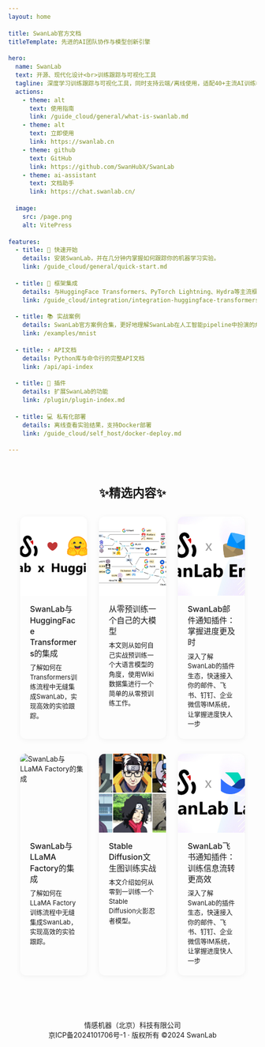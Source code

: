 ```yaml
---
layout: home

title: SwanLab官方文档
titleTemplate: 先进的AI团队协作与模型创新引擎

hero:
  name: SwanLab
  text: 开源、现代化设计<br>训练跟踪与可视化工具
  tagline: 深度学习训练跟踪与可视化工具，同时支持云端/离线使用，适配40+主流AI训练框架
  actions:
    - theme: alt
      text: 使用指南
      link: /guide_cloud/general/what-is-swanlab.md
    - theme: alt
      text: 立即使用
      link: https://swanlab.cn
    - theme: github
      text: GitHub
      link: https://github.com/SwanHubX/SwanLab
    - theme: ai-assistant
      text: 文档助手
      link: https://chat.swanlab.cn/

  image:
    src: /page.png
    alt: VitePress

features:
  - title: 🚢 快速开始
    details: 安装SwanLab，并在几分钟内掌握如何跟踪你的机器学习实验。
    link: /guide_cloud/general/quick-start.md

  - title: 🤗 框架集成
    details: 与HuggingFace Transformers、PyTorch Lightning、Hydra等主流框架的集成文档。
    link: /guide_cloud/integration/integration-huggingface-transformers.md

  - title: 📚 实战案例
    details: SwanLab官方案例合集，更好地理解SwanLab在人工智能pipeline中扮演的角色和作用。
    link: /examples/mnist

  - title: ⚡️ API文档
    details: Python库与命令行的完整API文档
    link: /api/api-index

  - title: 🔌 插件
    details: 扩展SwanLab的功能
    link: /plugin/plugin-index.md

  - title: 💻 私有化部署
    details: 离线查看实验结果，支持Docker部署
    link: /guide_cloud/self_host/docker-deploy.md

---
```


<!-- 精选文章部分 -->
<div class="featured-articles">
  <h2>✨精选内容✨</h2>
  <div class="article-container">
    <div class="article-card">
      <a href="/guide_cloud/integration/integration-huggingface-transformers" class="article-link">
        <div class="article-cover">
          <img src="/assets/swanlab-love-hf.jpg" alt="SwanLab与HuggingFace Transformers的集成">
        </div>
        <h3>SwanLab与HuggingFace Transformers的集成</h3>
      </a>
      <p>了解如何在Transformers训练流程中无缝集成SwanLab，实现高效的实验跟踪。</p>
    </div>
    <div class="article-card">
      <a href="/examples/pretrain_llm" class="article-link">
        <div class="article-cover">
          <img src="/assets/examples/pretrain_llm/llm.png" alt="从零预训练一个自己的大模型">
        </div>
        <h3>从零预训练一个自己的大模型</h3>
      </a>
      <p>本文则从如何自己实战预训练一个大语言模型的角度，使用Wiki数据集进行一个简单的从零预训练工作。</p>
    </div>
    <div class="article-card">
      <a href="/plugin/notification-email" class="article-link">
        <div class="article-cover">
          <img src="/zh/plugin/notification-email/logo.jpg" alt="SwanLab邮件通知插件：掌握进度更及时">
        </div>
        <h3>SwanLab邮件通知插件：掌握进度更及时</h3>
      </a>
      <p>深入了解SwanLab的插件生态，快速接入你的邮件、飞书、钉钉、企业微信等IM系统，让掌握进度快人一步</p>
    </div>
  </div>
</div>

<!-- 精选文章部分 -->
<div class="featured-articles" style="margin: 30px auto 0;">
  <div class="article-container">
    <div class="article-card">
      <a href="/guide_cloud/integration/integration-llama-factory" class="article-link">
        <div class="article-cover">
          <img src="/zh/guide_cloud/integration/llama_factory/0.png" alt="SwanLab与LLaMA Factory的集成">
        </div>
        <h3>SwanLab与LLaMA Factory的集成</h3>
      </a>
      <p>了解如何在LLaMA Factory训练流程中无缝集成SwanLab，实现高效的实验跟踪。</p>
    </div>
    <div class="article-card">
      <a href="/examples/stable_diffusion" class="article-link">
        <div class="article-cover">
          <img src="/zh/examples/images/stable_diffusion/01.png" alt="Stable Diffusion文生图训练实战">
        </div>
        <h3>Stable Diffusion文生图训练实战</h3>
      </a>
      <p>本文介绍如何从零到一训练一个Stable Diffusion火影忍者模型。</p>
    </div>
          <div class="article-card">
        <a href="/plugin/notification-lark" class="article-link">
          <div class="article-cover">
            <img src="/zh/plugin/notification-lark/logo.jpg" alt="SwanLab飞书通知插件：训练信息流转更高效">
          </div>
          <h3>SwanLab飞书通知插件：训练信息流转更高效</h3>
        </a>
        <p>深入了解SwanLab的插件生态，快速接入你的邮件、飞书、钉钉、企业微信等IM系统，让掌握进度快人一步</p>
      </div>
  </div>
</div>

<style>
:root {
  --vp-home-hero-name-color: transparent !important;
  --vp-home-hero-name-background: -webkit-linear-gradient(120deg, #637de8 50%, #63ca8c) !important;

  --vp-home-hero-image-background-image: linear-gradient(-45deg, #8d9956 50%, #47caff 50%) !important;
  --vp-home-hero-image-filter: blur(44px) !important;
}

@media (min-width: 640px) {
  :root {
    --vp-home-hero-image-filter: blur(56px);
  }
}

@media (min-width: 960px) {
  :root {
    --vp-home-hero-image-filter: blur(68px);
  }
}

/* 自定义主题按钮样式 */
.VPButton.alt {
  font-weight: 700;
  display: flex;
  align-items: center;
  gap: 6px;
}

.VPButton.alt::before {
  content: "";
  display: inline-block;
  width: 16px;
  height: 16px;
  background-image: url("/guide.svg");
  background-size: contain;
  background-repeat: no-repeat;
  filter: var(--icon-filter, none);
}

/* 黑夜模式适配 */
.dark .VPButton.alt::before {
  --icon-filter: invert(1);
}

/* 为"立即使用"按钮设置不同的图标 */
.VPButton.alt[href="https://swanlab.cn"]::before {
  background-image: url("/icon_single.svg");
}

/* 自定义主题按钮样式 */
.VPButton.github {
  color: white;
  background-color: #121826;
  font-weight: 700;
  display: flex;
  align-items: center;
  gap: 6px;
}

.VPButton.github::before {
  content: "";
  display: inline-block;
  width: 16px;
  height: 16px;
  background-image: url("/github.svg");
  background-size: contain;
  background-repeat: no-repeat;
}

.VPButton.github:hover {
  color: white;
  background-color:rgb(39, 39, 39);
}

/* AI文档助手按钮样式 */
.VPButton.ai-assistant {
  position: relative;
  color: white;
  font-weight: 700;
  display: flex;
  align-items: center;
  gap: 6px;
  border: none;
  background: linear-gradient(-45deg, #54d3ff, #b17af0, #9f87f0, #5ac8ff);
  background-size: 300% 300%;
  box-shadow: 0 0 15px rgba(177, 122, 240, 0.5);
  animation: gradient-animation 3s ease infinite, pulse 1.5s infinite alternate;
  transition: all 0.3s ease;
  overflow: hidden;
}

.VPButton.ai-assistant::before {
  content: "";
  display: inline-block;
  width: 16px;
  height: 16px;
  background-image: url("./assets/chat-white.svg");
  background-size: contain;
  background-repeat: no-repeat;
}

.VPButton.ai-assistant:hover {
  transform: translateY(-2px);
  box-shadow: 0 0 30px rgba(177, 122, 240, 0.8);
  animation-play-state: paused;
}

@keyframes gradient-animation {
  0% {
    background-position: 0% 50%;
  }
  50% {
    background-position: 100% 50%;
  }
  100% {
    background-position: 0% 50%;
  }
}

@keyframes pulse {
  0% {
    box-shadow: 0 0 10px rgba(177, 122, 240, 0.5);
    transform: scale(1);
  }
  100% {
    box-shadow: 0 0 25px rgba(84, 211, 255, 0.8);
    transform: scale(1.02);
  }
}

/* 精选文章样式 */
.featured-articles {
  max-width: 1200px;
  margin: 60px auto 0;
  padding: 0 24px;
}

.featured-articles h2 {
  text-align: center;
  font-size: 24px;
  margin-bottom: 32px;
  color: var(--vp-c-text-1);
  font-weight: 600;
}

.article-container {
  display: grid;
  grid-template-columns: repeat(1, 1fr);
  gap: 24px;
}

@media (min-width: 640px) {
  .article-container {
    grid-template-columns: repeat(2, 1fr);
  }
}

@media (min-width: 960px) {
  .article-container {
    grid-template-columns: repeat(3, 1fr);
  }
}

.article-card {
  background: var(--vp-c-bg-soft);
  border-radius: 12px;
  overflow: hidden;
  transition: transform 0.3s, box-shadow 0.3s;
  box-shadow: 0 2px 12px rgba(0, 0, 0, 0.05);
}

.article-card:hover {
  transform: translateY(-5px);
  box-shadow: 0 5px 20px rgba(0, 0, 0, 0.1);
}

.article-link {
  text-decoration: none !important;
  color: inherit;
  display: block;
  border-bottom: none !important;
}

.article-cover {
  height: 160px;
  overflow: hidden;
}

.article-cover img {
  width: 100%;
  height: 100%;
  object-fit: cover;
  transition: transform 0.5s;
}

.article-card:hover .article-cover img {
  transform: scale(1.05);
}

.article-card h3 {
  padding: 16px 20px 8px;
  margin: 0;
  font-size: 16px;
  color: var(--vp-c-text-1);
  transition: color 0.3s;
  border-bottom: none !important;
  font-weight: 500;
  line-height: 1.4;
}

.article-link:hover h3 {
  color: var(--vp-c-brand);
}

.article-card p {
  padding: 0 20px 20px;
  margin: 0;
  font-size: 13px;
  color: var(--vp-c-text-2);
  line-height: 1.5;
}

.read-more {
  display: inline-block;
  margin: 0 20px 20px;
  font-size: 14px;
  font-weight: 500;
  color: var(--vp-c-brand);
  text-decoration: none;
}

.read-more:hover {
  text-decoration: underline;
}
</style>


<!-- 分割线 -->
<div style="text-align: center; margin-top: 60px; padding: 10px; color: var(--vp-c-text-2); font-size: 14px;">
  <div style="border-top: 1px solid var(--vp-c-divider); margin: 20px 0;"></div>
  <p style="margin: 0 0;">情感机器（北京）科技有限公司</p>
  <p style="margin: 0 0;"><a href="https://beian.miit.gov.cn/" target="_blank" style="color: var(--vp-c-text-2); text-decoration: none;">京ICP备2024101706号-1</a> · 版权所有 ©2024 SwanLab</p>
</div>
